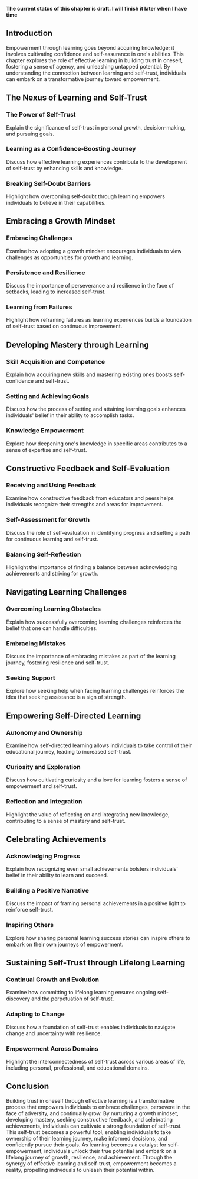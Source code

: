 **The current status of this chapter is draft. I will finish it later when I have time**

Introduction
------------

Empowerment through learning goes beyond acquiring knowledge; it involves cultivating confidence and self-assurance in one's abilities. This chapter explores the role of effective learning in building trust in oneself, fostering a sense of agency, and unleashing untapped potential. By understanding the connection between learning and self-trust, individuals can embark on a transformative journey toward empowerment.

The Nexus of Learning and Self-Trust
------------------------------------

### The Power of Self-Trust

Explain the significance of self-trust in personal growth, decision-making, and pursuing goals.

### Learning as a Confidence-Boosting Journey

Discuss how effective learning experiences contribute to the development of self-trust by enhancing skills and knowledge.

### Breaking Self-Doubt Barriers

Highlight how overcoming self-doubt through learning empowers individuals to believe in their capabilities.

Embracing a Growth Mindset
--------------------------

### Embracing Challenges

Examine how adopting a growth mindset encourages individuals to view challenges as opportunities for growth and learning.

### Persistence and Resilience

Discuss the importance of perseverance and resilience in the face of setbacks, leading to increased self-trust.

### Learning from Failures

Highlight how reframing failures as learning experiences builds a foundation of self-trust based on continuous improvement.

Developing Mastery through Learning
-----------------------------------

### Skill Acquisition and Competence

Explain how acquiring new skills and mastering existing ones boosts self-confidence and self-trust.

### Setting and Achieving Goals

Discuss how the process of setting and attaining learning goals enhances individuals' belief in their ability to accomplish tasks.

### Knowledge Empowerment

Explore how deepening one's knowledge in specific areas contributes to a sense of expertise and self-trust.

Constructive Feedback and Self-Evaluation
-----------------------------------------

### Receiving and Using Feedback

Examine how constructive feedback from educators and peers helps individuals recognize their strengths and areas for improvement.

### Self-Assessment for Growth

Discuss the role of self-evaluation in identifying progress and setting a path for continuous learning and self-trust.

### Balancing Self-Reflection

Highlight the importance of finding a balance between acknowledging achievements and striving for growth.

Navigating Learning Challenges
------------------------------

### Overcoming Learning Obstacles

Explain how successfully overcoming learning challenges reinforces the belief that one can handle difficulties.

### Embracing Mistakes

Discuss the importance of embracing mistakes as part of the learning journey, fostering resilience and self-trust.

### Seeking Support

Explore how seeking help when facing learning challenges reinforces the idea that seeking assistance is a sign of strength.

Empowering Self-Directed Learning
---------------------------------

### Autonomy and Ownership

Examine how self-directed learning allows individuals to take control of their educational journey, leading to increased self-trust.

### Curiosity and Exploration

Discuss how cultivating curiosity and a love for learning fosters a sense of empowerment and self-trust.

### Reflection and Integration

Highlight the value of reflecting on and integrating new knowledge, contributing to a sense of mastery and self-trust.

Celebrating Achievements
------------------------

### Acknowledging Progress

Explain how recognizing even small achievements bolsters individuals' belief in their ability to learn and succeed.

### Building a Positive Narrative

Discuss the impact of framing personal achievements in a positive light to reinforce self-trust.

### Inspiring Others

Explore how sharing personal learning success stories can inspire others to embark on their own journeys of empowerment.

Sustaining Self-Trust through Lifelong Learning
-----------------------------------------------

### Continual Growth and Evolution

Examine how committing to lifelong learning ensures ongoing self-discovery and the perpetuation of self-trust.

### Adapting to Change

Discuss how a foundation of self-trust enables individuals to navigate change and uncertainty with resilience.

### Empowerment Across Domains

Highlight the interconnectedness of self-trust across various areas of life, including personal, professional, and educational domains.

Conclusion
----------

Building trust in oneself through effective learning is a transformative process that empowers individuals to embrace challenges, persevere in the face of adversity, and continually grow. By nurturing a growth mindset, developing mastery, seeking constructive feedback, and celebrating achievements, individuals can cultivate a strong foundation of self-trust. This self-trust becomes a powerful tool, enabling individuals to take ownership of their learning journey, make informed decisions, and confidently pursue their goals. As learning becomes a catalyst for self-empowerment, individuals unlock their true potential and embark on a lifelong journey of growth, resilience, and achievement. Through the synergy of effective learning and self-trust, empowerment becomes a reality, propelling individuals to unleash their potential within.
